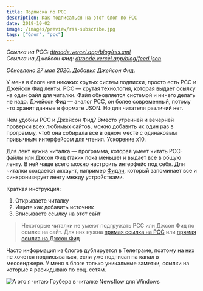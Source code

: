 ```yaml
---
title: Подписка по РСС
description: Как подписаться на этот блог по РСС
date: 2019-10-02
image: /images/preview/rss-subscribe.jpg
tags: ["блог", "рсс"]
---
```


_Ссылка на РСС: [dtroode.vercel.app/blog/rss.xml](https://dtroode.vercel.app/blog/rss.xml)\
Ссылка на Джейсон Фид: [dtroode.vercel.app/blog/feed.json](https://dtroode.vercel.app/blog/feed.json)_

_Обновлено 27 мая 2020. Добавил Джейсон Фид._

У меня в блоге нет никаких крутых систем подписки, просто есть РСС и Джейсон Фид ленты. РСС —
крутая технология, которая выдает ссылку на один файл для читалки. Файл
обновляется системой и ничего делать не надо. Джейсон Фид — аналог РСС, он более современный,
потому что хранит данные в формате JSON. Но для читателя различий нет.

Чем удобны РСС и Джейсон Фид? Вместо утренней и вечерней проверки всех любимых сайтов, можно
добавить их один раз в программу, чтоб она собирала все в одном месте с
одинаковым привычным интерфейсом для чтения. Ускорение x10.

Для лент нужна читалка — программа, которая умеет читать РСС-файлы или Джсон Фид (таких пока меньше) и выдает все в
общую ленту. В ней чаще всего можно настроить интерфейс под себя. Для читалки
создается аккаунт, например [Фидли](https://feedly.com/i/welcome), который
запоминает все и синхронизирует ленту между устройствами.

Краткая инструкция:

1. Открываете читалку
2. Ищите как добавить источник
3. Вписываете ссылку на этот сайт

> Некоторые читалки не умеют подгружать РСС или Джсон Фид по ссылке на сайт. Для них нужна
> [прямая ссылка на РСС](https://dtroode.vercel.app/blog/rss.xml) или
> [прямая ссылка на Джсон Фид](https://dtroode.vercel.app/blog/feed.json)

Часто информация из блогов дублируется в Телеграме, поэтому на них не хочется
подписываться, если уже подписан на канал в мессенджере. У меня в блоге только
уникальные заметки, ссылки на которые я раскидываю по соц. сетям.

![А это я читаю Грубера в читалке Newsflow для Windows](/images/newsflow-gruber.jpg)
